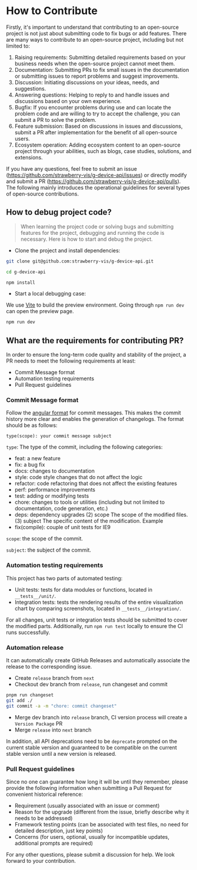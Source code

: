 # How to Contribute

Firstly, it's important to understand that contributing to an open-source project is not just about submitting code to fix bugs or add features. There are many ways to contribute to an open-source project, including but not limited to:

1. Raising requirements: Submitting detailed requirements based on your business needs when the open-source project cannot meet them.
2. Documentation: Submitting PRs to fix small issues in the documentation or submitting issues to report problems and suggest improvements.
3. Discussion: Initiating discussions on your ideas, needs, and suggestions.
4. Answering questions: Helping to reply to and handle issues and discussions based on your own experience.
5. Bugfix: If you encounter problems during use and can locate the problem code and are willing to try to accept the challenge, you can submit a PR to solve the problem.
6. Feature submission: Based on discussions in issues and discussions, submit a PR after implementation for the benefit of all open-source users.
7. Ecosystem operation: Adding ecosystem content to an open-source project through your abilities, such as blogs, case studies, solutions, and extensions.

If you have any questions, feel free to submit an issue (<https://github.com/strawberry-vis/g-device-api/issues>) or directly modify and submit a PR (<https://github.com/strawberry-vis/g-device-api/pulls>). The following mainly introduces the operational guidelines for several types of open-source contributions.

## How to debug project code?

> When learning the project code or solving bugs and submitting features for the project, debugging and running the code is necessary. Here is how to start and debug the project.

-   Clone the project and install dependencies:

```bash
git clone git@github.com:strawberry-vis/g-device-api.git

cd g-device-api

npm install
```

-   Start a local debugging case:

We use [Vite](https://vitejs.dev/) to build the preview environment. Going through `npm run dev` can open the preview page.

```bash
npm run dev
```

## What are the requirements for contributing PR?

In order to ensure the long-term code quality and stability of the project, a PR needs to meet the following requirements at least:

-   Commit Message format
-   Automation testing requirements
-   Pull Request guidelines

### Commit Message format

Follow the [angular format](https://github.com/angular/angular.js/blob/master/CONTRIBUTING.md#commit-message-format) for commit messages. This makes the commit history more clear and enables the generation of changelogs. The format should be as follows:

```text
type(scope): your commit message subject
```

`type`: The type of the commit, including the following categories:

-   feat: a new feature
-   fix: a bug fix
-   docs: changes to documentation
-   style: code style changes that do not affect the logic
-   refactor: code refactoring that does not affect the existing features
-   perf: performance improvements
-   test: adding or modifying tests
-   chore: changes to tools or utilities (including but not limited to documentation, code generation, etc.)
-   deps: dependency upgrades (2) scope The scope of the modified files. (3) subject The specific content of the modification. Example
-   fix(compile): couple of unit tests for IE9

`scope`: the scope of the commit.

`subject`: the subject of the commit.

### Automation testing requirements

This project has two parts of automated testing:

-   Unit tests: tests for data modules or functions, located in `__tests__/unit/`.
-   Integration tests: tests the rendering results of the entire visualization chart by comparing screenshots, located in `__tests__/integration/`.

For all changes, unit tests or integration tests should be submitted to cover the modified parts. Additionally, run `npm run test` locally to ensure the CI runs successfully.

### Automation release

It can automatically create GitHub Releases and automatically associate the release to the corresponding issue.

-   Create `release` branch from `next`
-   Checkout dev branch from `release`, run changeset and commit

```bash
pnpm run changeset
git add ./
git commit -a -m "chore: commit changeset"
```

-   Merge dev branch into `release` branch, CI version process will create a `Version Package` PR
-   Merge `release` into `next` branch

In addition, all API deprecations need to be `deprecate` prompted on the current stable version and guaranteed to be compatible on the current stable version until a new version is released.

### Pull Request guidelines

Since no one can guarantee how long it will be until they remember, please provide the following information when submitting a Pull Request for convenient historical reference:

-   Requirement (usually associated with an issue or comment)
-   Reason for the upgrade (different from the issue, briefly describe why it needs to be addressed)
-   Framework testing points (can be associated with test files, no need for detailed description, just key points)
-   Concerns (for users, optional, usually for incompatible updates, additional prompts are required)

For any other questions, please submit a discussion for help. We look forward to your contribution.

